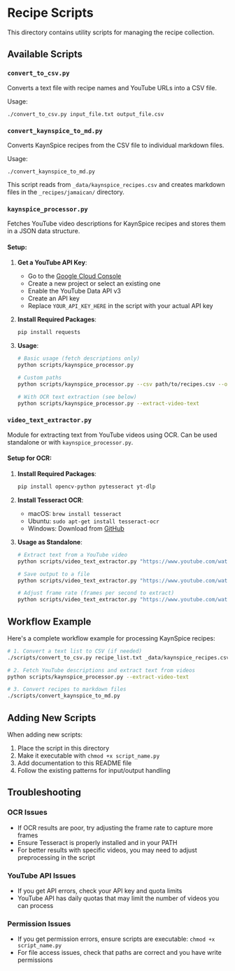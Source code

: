 # Recipe Scripts

This directory contains utility scripts for managing the recipe collection.

## Available Scripts

### `convert_to_csv.py`

Converts a text file with recipe names and YouTube URLs into a CSV file.

Usage:
```
./convert_to_csv.py input_file.txt output_file.csv
```

### `convert_kaynspice_to_md.py`

Converts KaynSpice recipes from the CSV file to individual markdown files.

Usage:
```
./convert_kaynspice_to_md.py
```

This script reads from `_data/kaynspice_recipes.csv` and creates markdown files in the `_recipes/jamaican/` directory.

### `kaynspice_processor.py`

Fetches YouTube video descriptions for KaynSpice recipes and stores them in a JSON data structure.

#### Setup:

1. **Get a YouTube API Key**:
   - Go to the [Google Cloud Console](https://console.cloud.google.com/)
   - Create a new project or select an existing one
   - Enable the YouTube Data API v3
   - Create an API key
   - Replace `YOUR_API_KEY_HERE` in the script with your actual API key

2. **Install Required Packages**:
   ```bash
   pip install requests
   ```

3. **Usage**:
   ```bash
   # Basic usage (fetch descriptions only)
   python scripts/kaynspice_processor.py
   
   # Custom paths
   python scripts/kaynspice_processor.py --csv path/to/recipes.csv --output path/to/output.json
   
   # With OCR text extraction (see below)
   python scripts/kaynspice_processor.py --extract-video-text
   ```

### `video_text_extractor.py`

Module for extracting text from YouTube videos using OCR. Can be used standalone or with `kaynspice_processor.py`.

#### Setup for OCR:

1. **Install Required Packages**:
   ```bash
   pip install opencv-python pytesseract yt-dlp
   ```

2. **Install Tesseract OCR**:
   - macOS: `brew install tesseract`
   - Ubuntu: `sudo apt-get install tesseract-ocr`
   - Windows: Download from [GitHub](https://github.com/UB-Mannheim/tesseract/wiki)

3. **Usage as Standalone**:
   ```bash
   # Extract text from a YouTube video
   python scripts/video_text_extractor.py "https://www.youtube.com/watch?v=VIDEO_ID"
   
   # Save output to a file
   python scripts/video_text_extractor.py "https://www.youtube.com/watch?v=VIDEO_ID" --output results.json
   
   # Adjust frame rate (frames per second to extract)
   python scripts/video_text_extractor.py "https://www.youtube.com/watch?v=VIDEO_ID" --frame-rate 1
   ```

## Workflow Example

Here's a complete workflow example for processing KaynSpice recipes:

```bash
# 1. Convert a text list to CSV (if needed)
./scripts/convert_to_csv.py recipe_list.txt _data/kaynspice_recipes.csv

# 2. Fetch YouTube descriptions and extract text from videos
python scripts/kaynspice_processor.py --extract-video-text

# 3. Convert recipes to markdown files
./scripts/convert_kaynspice_to_md.py
```

## Adding New Scripts

When adding new scripts:

1. Place the script in this directory
2. Make it executable with `chmod +x script_name.py`
3. Add documentation to this README file
4. Follow the existing patterns for input/output handling

## Troubleshooting

### OCR Issues
- If OCR results are poor, try adjusting the frame rate to capture more frames
- Ensure Tesseract is properly installed and in your PATH
- For better results with specific videos, you may need to adjust preprocessing in the script

### YouTube API Issues
- If you get API errors, check your API key and quota limits
- YouTube API has daily quotas that may limit the number of videos you can process

### Permission Issues
- If you get permission errors, ensure scripts are executable: `chmod +x script_name.py`
- For file access issues, check that paths are correct and you have write permissions

